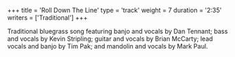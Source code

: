 +++
title = 'Roll Down The Line'
type = 'track'
weight = 7
duration = '2:35'
writers = ['Traditional']
+++

Traditional bluegrass song featuring banjo and vocals by Dan Tennant; bass and vocals by Kevin Stripling; guitar and vocals by Brian McCarty; lead vocals and banjo by Tim Pak; and mandolin and vocals by Mark Paul.
